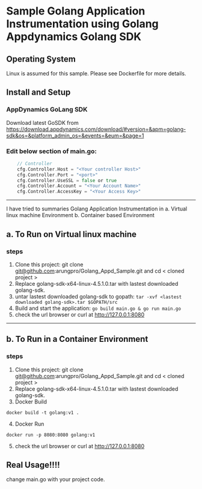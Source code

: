 
# Sample Golang Application Instrumentation using Golang Appdynamics Golang SDK
## Operating System
Linux is assumed for this sample. Please see Dockerfile for more details.

## Install and Setup

### AppDynamics GoLang SDK

Download latest GoSDK from https://download.appdynamics.com/download/#version=&apm=golang-sdk&os=&platform_admin_os=&events=&eum=&page=1

###  Edit below section of main.go:

```go
    // Controller
    cfg.Controller.Host = "<Your controller Host>"
    cfg.Controller.Port = "<port>"
    cfg.Controller.UseSSL = false or true
    cfg.Controller.Account = "<Your Account Name>"
    cfg.Controller.AccessKey = "<Your Access Key>"
```
----------------------------------------------------------------------------------------------
I have tried to summaries Golang Application Instrumentation in
a. Virtual linux machine Environment
b. Container based Environment

## a. To Run on Virtual linux machine
### steps
1. Clone this project: git clone git@github.com:arungpro/Golang_Appd_Sample.git and cd < cloned project >
2. Replace golang-sdk-x64-linux-4.5.1.0.tar with lastest downloaded golang-sdk.
3. untar lastest downloaded golang-sdk to gopath: ```tar -xvf <lastest downloaded golang-sdk>.tar $GOPATH/src```
4. Build and start the application: ```go build main.go & go run main.go```
5. check the url browser or curl at http://127.0.0.1:8080

----------------------------------------------------------------------------------------------
## b. To Run in a Container Environment

### steps

1. Clone this project: git clone git@github.com:arungpro/Golang_Appd_Sample.git and cd < cloned project >
2. Replace golang-sdk-x64-linux-4.5.1.0.tar with lastest downloaded golang-sdk.
3. Docker Build
```
docker build -t golang:v1 .
```

4. Docker Run
```
docker run -p 8080:8080 golang:v1
```
5. check the url browser or curl at http://127.0.0.1:8080

## Real Usage!!!!
change main.go with your project code.
